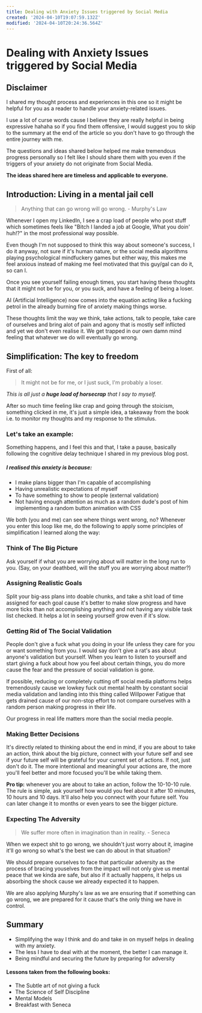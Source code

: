 ```yaml
---
title: Dealing with Anxiety Issues triggered by Social Media
created: '2024-04-10T19:07:59.132Z'
modified: '2024-04-10T20:24:36.564Z'
---
```


# Dealing with Anxiety Issues triggered by Social Media

## Disclaimer

I shared my thought process and experiences in this one so it might be helpful for you as a reader to handle your anxiety-related issues.

I use a lot of curse words cause I believe they are really helpful in being expressive hahaha so if you find them offensive, I would suggest you to skip to the summary at the end of the article so you don't have to go through the entire journey with me.

The questions and ideas shared below helped me make tremendous progress personally so I felt like I should share them with you even if the triggers of your anxiety do not originate from Social Media.

**The ideas shared here are timeless and applicable to everyone.**

## Introduction: Living in a mental jail cell

> Anything that can go wrong will go wrong. - Murphy's Law

Whenever I open my LinkedIn, I see a crap load of people who post stuff which sometimes feels like "Bitch I landed a job at Google, What you doin' huh!?" in the most professional way possible.

Even though I'm not supposed to think this way about someone's success, I do it anyway, not sure if it's human nature, or the social media algorithms playing psychological mindfuckery games but either way, this makes me feel anxious instead of making me feel motivated that this guy/gal can do it, so can I.

Once you see yourself failing enough times, you start having these thoughts that it might not be for you, or you suck, and have a feeling of being a loser.

AI (Artificial Intelligence) now comes into the equation acting like a fucking petrol in the already burning fire of anxiety making things worse.

These thoughts limit the way we think, take actions, talk to people, take care of ourselves and bring alot of pain and agony that is mostly self inflicted and yet we don't even realise it. We get trapped in our own damn mind feeling that whatever we do will eventually go wrong.


## Simplification: The key to freedom

First of all:

> It might not be for me, or I just suck, I'm probably a loser.

*This is all just a **huge load of horsecrap** that I say to myself.*

After so much time feeling like crap and going through the stoicism, something clicked in me, it's just a simple idea, a takeaway from the book i.e. to monitor my thoughts and my response to the stimulus.

### Let's take an example:

Something happens, and I feel this and that, I take a pause, basically following the cognitive delay technique I shared in my previous blog post.

##### I realised this anxiety is because:

- I make plans bigger than I'm capable of accomplishing
- Having unrealistic expectations of myself
- To have something to show to people (external validation)
- Not having enough attention as much as a random dude's post of him implementing a random button animation with CSS

We both (you and me) can see where things went wrong, no? Whenever you enter this loop like me, do the following to apply some principles of simplification I learned along the way:

### Think of The Big Picture

Ask yourself if what you are worrying about will matter in the long run to you. (Say, on your deathbed, will the stuff you are worrying about matter?)

### Assigning Realistic Goals

Split your big-ass plans into doable chunks, and take a shit load of time assigned for each goal cause it's better to make slow progress and have more ticks than not accomplishing anything and not having any visible task list checked. It helps a lot in seeing yourself grow even if it's slow.

### Getting Rid of The Social Validation

People don't give a fuck what you doing in your life unless they care for you or want something from you. I would say don't give a rat's ass about anyone's validation but yourself. When you learn to listen to yourself and start giving a fuck about how you feel about certain things, you do more cause the fear and the pressure of social validation is gone.

If possible, reducing or completely cutting off social media platforms helps tremendously cause we lowkey fuck out mental health by constant social media validation and landing into this thing called Willpower Fatigue that gets drained cause of our non-stop effort to not compare ourselves with a random person making progress in their life.

Our progress in real life matters more than the social media people.

### Making Better Decisions

It's directly related to thinking about the end in mind, if you are about to take an action, think about the big picture, connect with your future self and see if your future self will be grateful for your current set of actions. If not, just don't do it. The more intentional and meaningful your actions are, the more you'll feel better and more focused you'll be while taking them.

**Pro tip:** whenever you are about to take an action, follow the 10-10-10 rule. The rule is simple, ask yourself how would you feel about it after 10 minutes, 10 hours and 10 days. It'll also help you connect with your future self. You can later change it to months or even years to see the bigger picture.

### Expecting The Adversity

> We suffer more often in imagination than in reality. - Seneca

When we expect shit to go wrong, we shouldn't just worry about it, imagine it'll go wrong so what's the best we can do about in that situation?

We should prepare ourselves to face that particular adversity as the process of bracing youselves from the impact will not only give us mental peace that we kinda are safe, but also if it actually happens, it helps us absorbing the shock cause we already expected it to happen.

We are also applying Murphy's law as we are ensuring that if something can go wrong, we are prepared for it cause that's the only thing we have in control.

## Summary

- Simplifying the way I think and do and take in on myself helps in dealing with my anxiety.
- The less I have to deal with at the moment, the better I can manage it.
- Being mindful and securing the future by preparing for adversity


#### Lessons taken from the following books:
- The Subtle art of not giving a fuck
- The Science of Self Discipline
- Mental Models
- Breakfast with Seneca
